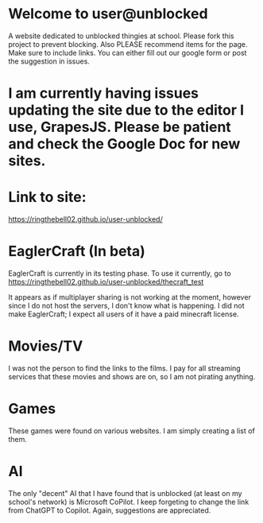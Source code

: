 # Welcome to user@unblocked
A website dedicated to unblocked thingies at school.
Please fork this project to prevent blocking.
Also PLEASE recommend items for the page. Make sure to include links. You can either fill out our google form or post the suggestion in issues.
# I am currently having issues updating the site due to the editor I use, GrapesJS. Please be patient and check the Google Doc for new sites.
# Link to site:
https://ringthebell02.github.io/user-unblocked/
# EaglerCraft (In beta)
EaglerCraft is currently in its testing phase. To use it currently, go to https://ringthebell02.github.io/user-unblocked/thecraft_test

It appears as if multiplayer sharing is not working at the moment, however since I do not host the servers, I don't know what is happening.
I did not make EaglerCraft; I expect all users of it have a paid minecraft license.
# Movies/TV
I was not the person to find the links to the films. I pay for all streaming services that these movies and shows are on, so I am not pirating anything.
# Games
These games were found on various websites. I am simply creating a list of them.
# AI
The only "decent" AI that I have found that is unblocked (at least on my school's network) is Microsoft CoPilot. I keep forgeting to change the link from ChatGPT to Copilot. Again, suggestions are appreciated.
